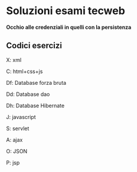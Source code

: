 # Soluzioni esami tecweb

**Occhio alle credenziali in quelli con la persistenza**

## Codici esercizi 

X: xml

C: html+css+js


Df: Database forza bruta

Dd: Database dao

Dh: Database Hibernate


J: javascript

S: servlet

A: ajax

O: JSON

P: jsp
